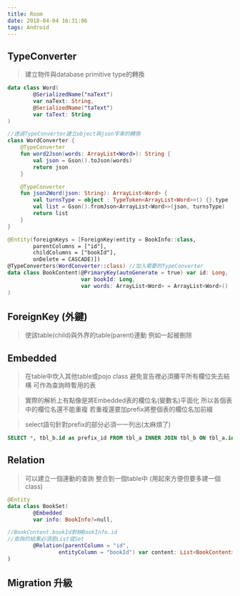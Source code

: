```yaml
---
title: Room
date: 2018-04-04 16:31:06
tags: Android
---
```


## TypeConverter
> 建立物件與database primitive type的轉換

```kotlin
data class Word(
        @SerializedName("naText")
        var naText: String,
        @SerializedName("taText")
        var taText: String
)

//透過TypeConverter建立object與json字串的轉換
class WordConverter {
    @TypeConverter
    fun word2Json(words: ArrayList<Word>): String {
        val json = Gson().toJson(words)
        return json
    }

    @TypeConverter
    fun json2Word(json: String): ArrayList<Word> {
        val turnsType = object : TypeToken<ArrayList<Word>>() {}.type
        val list = Gson().fromJson<ArrayList<Word>>(json, turnsType)
        return list
    }
}

@Entity(foreignKeys = [ForeignKey(entity = BookInfo::class,
        parentColumns = ["id"],
        childColumns = ["bookId"],
        onDelete = CASCADE)])
@TypeConverters(WordConverter::class) //加入需要的TypeConverter
data class BookContent(@PrimaryKey(autoGenerate = true) var id: Long,
                       var bookId: Long,
                       var words: ArrayList<Word> = ArrayList<Word>()
)
```

## ForeignKey (外鍵)
> 使該table(child)與外界的table(parent)連動 例如一起被刪除

## Embedded
> 在table中坎入其他table或pojo class 避免宣告裡必須攤平所有欄位失去結構 可作為查詢時暫用的表

> 實際的解析上有點像是將Embedded表的欄位名(變數名)平面化 所以各個表中的欄位名還不能重複 若重複還要加prefix將整個表的欄位名加前綴

> select語句針對prefix的部分必須一一列出(太麻煩了)

```sql
SELECT *, tbl_b.id as prefix_id FROM tbl_a INNER JOIN tbl_b ON tbl_a.id=tbl_b.id WHERE ...
```

## Relation
> 可以建立一個連動的查詢 整合到一個table中 (用起來方便但要多建一個class)

```kotlin
@Entity
data class BookSet(
        @Embedded
        var info: BookInfo?=null,

//BookContent.bookId對映BookInfo.id
//查詢的結果必須是List或Set
        @Relation(parentColumn = "id",
                entityColumn = "bookId") var content: List<BookContent>?=null
)
```

## Migration 升級

